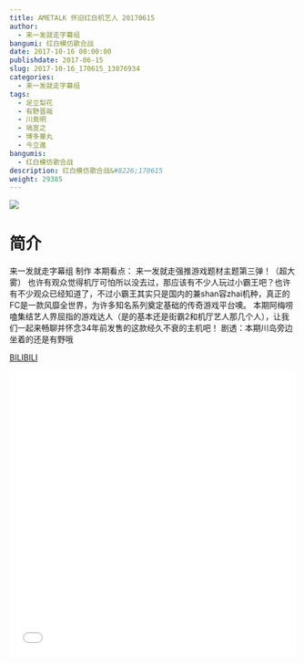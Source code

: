 ```yaml
---
title: AMETALK 怀旧红白机艺人 20170615
author: 
  - 来一发就走字幕组
bangumi: 红白模仿歌合战
date: 2017-10-16 00:00:00
publishdate: 2017-06-15
slug: 2017-10-16_170615_13076934
categories: 
  - 来一发就走字幕组
tags: 
  - 足立梨花
  - 有野晋哉
  - 川島明
  - 塙宣之
  - 博多華丸
  - 今立進
bangumis: 
  - 红白模仿歌合战
description: 红白模仿歌合战&#8226;170615
weight: 29385
---
```


![](https://i.imgur.com/kS7oVFt.jpg)

# 简介  
来一发就走字幕组 制作
本期看点：
来一发就走强推游戏题材主题第三弹！（超大雾）
也许有观众觉得机厅可怕所以没去过，那应该有不少人玩过小霸王吧？也许有不少观众已经知道了，不过小霸王其实只是国内的兼shan容zhai机种，真正的FC是一款风靡全世界，为许多知名系列奠定基础的传奇游戏平台噢。
本期阿梅唠嗑集结艺人界屈指的游戏达人（是的基本还是街霸2和机厅艺人那几个人），让我们一起来畅聊并怀念34年前发售的这款经久不衰的主机吧！
剧透：本期川岛旁边坐着的还是有野哦

  [BILIBILI](https://www.bilibili.com/video/av13076934/)


<div class="vcontainer">  <iframe class='video' src="//www.bilibili.com/html/html5player.html?cid=21465046&aid=13076934" width="100%" height="500" frameborder="0" allowfullscreen="allowfullscreen"></iframe></div>
